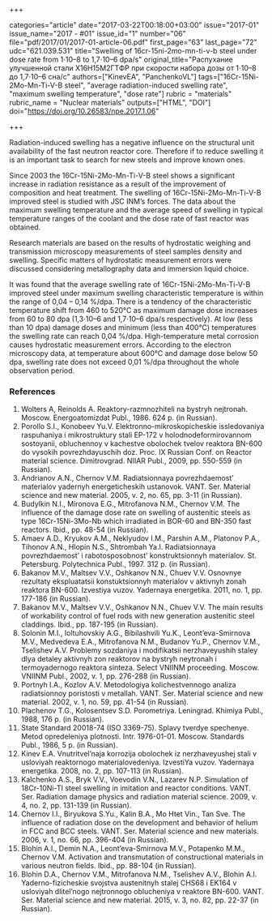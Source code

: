 +++

categories="article"
date="2017-03-22T00:18:00+03:00"
issue="2017-01"
issue_name="2017 - #01"
issue_id="1"
number="06"
file="pdf/2017/01/2017-01-article-06.pdf"
first_page="63"
last_page="72"
udc="621.039.531"
title="Swelling of 16cr-15ni-2mo-mn-ti-v-b steel under dose rate from 1⋅10–8 to 1,7⋅10–6 dpa/s"
original_title="Распухание улучшенной стали Х16Н15М2ГТФР при скорости набора дозы от 1⋅10–8 до 1,7⋅10–6 сна/с"
authors=["KinevEA", "PanchenkoVL"]
tags=["16Cr-15Ni-2Mo-Mn-Ti-V-B steel", "average radiation-induced swelling rate", "maximum swelling temperature", "dose rate"]
rubric = "materials"
rubric_name = "Nuclear materials"
outputs=["HTML", "DOI"]
doi="https://doi.org/10.26583/npe.2017.1.06"

+++

Radiation-induced swelling has a negative influence on the structural unit availability of the fast neutron reactor core. Therefore if to reduce swelling it is an important task to search for new steels and improve known ones.

Since 2003 the 16Cr-15Ni-2Mo-Mn-Ti-V-B steel shows a significant increase in radiation resistance as a result of the improvement of composition and heat treatment. The swelling of 16Cr-15Ni-2Mo-Mn-Ti-V-B improved steel is studied with JSC INM’s forces. The data about the maximum swelling temperature and the average speed of swelling in typical temperature ranges of the coolant and the dose rate of fast reactor was obtained.

Research materials are based on the results of hydrostatic weighing and transmission microscopy measurements of steel samples density and swelling. Specific matters of hydrostatic measurement errors were discussed considering metallography data and immersion liquid choice.

It was found that the average swelling rate of 16Cr-15Ni-2Mo-Mn-Ti-V-B improved steel under maximum swelling characteristic temperature is within the range of 0,04 – 0,14 %/dpa. There is a tendency of the characteristic temperature shift from 460 to 520°С as maximum damage dose increases from 60 to 80 dpa (1,3⋅10–6 and 1,7⋅10–6 dpa/s respectively). At low (less than 10 dpa) damage doses and minimum (less than 400°С) temperatures the swelling rate can reach 0,04 %/dpa. High-temperature metal corrosion causes hydrostatic measurement errors. According to the electron microscopy data, at temperature about 600°С and damage dose below 50 dpa, swelling rate does not exceed 0,01 %/dpa throughout the whole observation period.

### References

1. Wolters A, Reinolds A. Reaktory-razmnozhiteli na bystryh nejtronah. Moscow. Energoatomizdat Publ., 1986. 624 p. (in Russian).
2. Porollo S.I., Konobeev Yu.V. Elektronno-mikroskopicheskie issledovaniya raspuhaniya i mikrostruktury stali EP-172 v holodnodeformirovannom sostoyanii, obluchennoy v kachestve obolochek tvelov reaktora BN-600 do vysokih povrezhdayuschih doz. Proc. IX Russian Conf. on Reactor material science. Dimitrovgrad. NIIAR Publ., 2009, pp. 550-559 (in Russian).
3. Andrianov A.N., Chernov V.M. Radiatsionnaya povrezhdaemost’ materialov yadernyh energeticheskih ustanovok. VANT. Ser. Material science and new material. 2005, v. 2, no. 65, pp. 3-11 (in Russian).
4. Budylkin N.I., Mironova E.G., Mitrofanova N.M., Chernov V.M. The influence of the damage dose rate on swelling of austenitic steels as type 16Cr-15Ni-3Mo-Nb which irradiated in BOR-60 and BN-350 fast reactors. Ibid., pp. 48-54 (in Russian).
5. Amaev A.D., Kryukov A.M., Neklyudov I.M., Parshin A.M., Platonov P.A., Tihonov A.N., Hlopin N.S., Shtrombah Ya.I. Radiatsionnaya povrezhdaemost’ i rabotosposobnost’ konstruktsionnyh materialov. St. Petersburg. Polytechnica Publ., 1997. 312 p. (in Russian).
6. Bakanov M.V., Maltsev V.V., Oshkanov N.N., Chuev V.V. Osnovnye rezultaty ekspluatatsii konstuktsionnyh materialov v aktivnyh zonah reaktora BN-600. Izvestiya vuzov. Yadernaya energetika. 2011, no. 1, pp. 177-186 (in Russian).
7. Bakanov M.V., Maltsev V.V., Oshkanov N.N., Chuev V.V. The main results of workability control of fuel rods with new generation austenitic steel claddings. Ibid., pp. 187-195 (in Russian).
8. Solonin M.I., Ioltuhovskiy A.G., Bibilashvili Yu.K., Leont’eva-Smirnova M.V., Medvedeva E.A., Mitrofanova N.M., Budanov Yu.P., Chernov V.M., Tselishev A.V. Problemy sozdaniya i modifikatsii nerzhaveyushih staley dlya detaley aktivnyh zon reaktorov na bystryh neytronah i termoyadernogo reaktora sinteza. Select VNIINM proceeding. Moscow. VNIINM Publ., 2002, v. 1, pp. 276-288 (in Russian).
9. Portnyh I.A., Kozlov A.V. Metodologiya kolichestvennogo analiza radiatsionnoy poristosti v metallah. VANT. Ser. Material science and new material. 2002, v. 1, no. 59, pp. 41-54 (in Russian).
10. Plachenov T.G., Kolosentsev S.D. Porometriya. Leningrad. Khimiya Publ., 1988, 176 p. (in Russian).
11. State Standard 20018-74 (ISO 3369-75). Splavy tverdye spechenye. Metod opredeleniya plotnosti. Intr. 1976-01-01. Мoscow. Standards Publ., 1986, 5 p. (in Russian).
12. Kinev E.A. Vnutritvel’naja korrozija obolochek iz nerzhaveyushej stali v usloviyah reaktornogo materialovedeniya. IzvestiYa vuzov. Yadernaya energetika. 2008, no. 2, pp. 107-113 (in Russian).
13. Kalchenko A.S., Bryk V.V., Voevodin V.N., Lazarev N.P. Simulation of 18Cr-10Ni-TI steel swelling in imitation and reactor conditions. VANT. Ser. Radiation damage physics and radiation material science. 2009, v. 4, no. 2, pp. 131-139 (in Russian).
14. Chernov I.I., Biryukova S.Yu., Kalin B.A., Mo Htet Vin., Tan Sve. The influence of radiation dose on the development and behavior of helium in FCC and BCC steels. VANT. Ser. Material science and new materials. 2006, v. 1, no. 66, pp. 396-404 (in Russian).
15. Blohin A.I., Demin N.A., Leont’eva-Smirnova M.V., Potapenko M.M., Chernov V.M. Activation and transmutation of constructional materials in various neutron fields. Ibid., pp. 88-104 (in Russian).
16. Blohin D.A., Chernov V.M., Mitrofanova N.M., Tselishev A.V., Blohin A.I. Yaderno-fizicheskie svojstva austenitnyh stalej CHS68 i EK164 v usloviyah dlitel’nogo nejtronnogo oblucheniya v reaktore BN-600. VANT. Ser. Material science and new material. 2015, v. 3, no. 82, pp. 22-37 (in Russian).